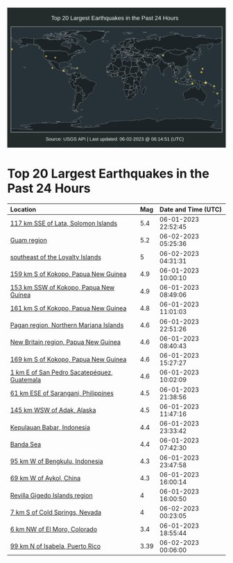 ![Map](./map.png)

# Top 20 Largest Earthquakes in the Past 24 Hours

| Location | Mag | Date and Time (UTC) |
|:---|:---|:---|
| [117 km SSE of Lata, Solomon Islands](https://earthquake.usgs.gov/earthquakes/eventpage/us7000k5md) | 5.4 | 06-01-2023 22:52:45 |
| [Guam region](https://earthquake.usgs.gov/earthquakes/eventpage/us7000k5p3) | 5.2 | 06-02-2023 05:25:36 |
| [southeast of the Loyalty Islands](https://earthquake.usgs.gov/earthquakes/eventpage/us7000k5nz) | 5 | 06-02-2023 04:31:31 |
| [159 km S of Kokopo, Papua New Guinea](https://earthquake.usgs.gov/earthquakes/eventpage/us7000k5gj) | 4.9 | 06-01-2023 10:00:10 |
| [153 km SSW of Kokopo, Papua New Guinea](https://earthquake.usgs.gov/earthquakes/eventpage/us7000k5g9) | 4.9 | 06-01-2023 08:49:06 |
| [161 km S of Kokopo, Papua New Guinea](https://earthquake.usgs.gov/earthquakes/eventpage/us7000k5gr) | 4.8 | 06-01-2023 11:01:03 |
| [Pagan region, Northern Mariana Islands](https://earthquake.usgs.gov/earthquakes/eventpage/us7000k5mc) | 4.6 | 06-01-2023 22:51:26 |
| [New Britain region, Papua New Guinea](https://earthquake.usgs.gov/earthquakes/eventpage/us7000k5g7) | 4.6 | 06-01-2023 08:40:43 |
| [169 km S of Kokopo, Papua New Guinea](https://earthquake.usgs.gov/earthquakes/eventpage/us7000k5iz) | 4.6 | 06-01-2023 15:27:27 |
| [1 km E of San Pedro Sacatepéquez, Guatemala](https://earthquake.usgs.gov/earthquakes/eventpage/us7000k5gi) | 4.6 | 06-01-2023 10:02:09 |
| [61 km ESE of Sarangani, Philippines](https://earthquake.usgs.gov/earthquakes/eventpage/us7000k5ly) | 4.5 | 06-01-2023 21:38:56 |
| [145 km WSW of Adak, Alaska](https://earthquake.usgs.gov/earthquakes/eventpage/us7000k5h3) | 4.5 | 06-01-2023 11:47:16 |
| [Kepulauan Babar, Indonesia](https://earthquake.usgs.gov/earthquakes/eventpage/us7000k5mt) | 4.4 | 06-01-2023 23:33:42 |
| [Banda Sea](https://earthquake.usgs.gov/earthquakes/eventpage/us7000k5g4) | 4.4 | 06-01-2023 07:42:30 |
| [95 km W of Bengkulu, Indonesia](https://earthquake.usgs.gov/earthquakes/eventpage/us7000k5n4) | 4.3 | 06-01-2023 23:47:58 |
| [69 km W of Aykol, China](https://earthquake.usgs.gov/earthquakes/eventpage/us7000k5j5) | 4.3 | 06-01-2023 16:00:14 |
| [Revilla Gigedo Islands region](https://earthquake.usgs.gov/earthquakes/eventpage/us7000k5j7) | 4 | 06-01-2023 16:00:50 |
| [7 km S of Cold Springs, Nevada](https://earthquake.usgs.gov/earthquakes/eventpage/nn00860639) | 4 | 06-02-2023 00:23:05 |
| [6 km NW of El Moro, Colorado](https://earthquake.usgs.gov/earthquakes/eventpage/us7000k5k7) | 3.4 | 06-01-2023 18:55:44 |
| [99 km N of Isabela, Puerto Rico](https://earthquake.usgs.gov/earthquakes/eventpage/pr71411998) | 3.39 | 06-02-2023 00:06:00 |
